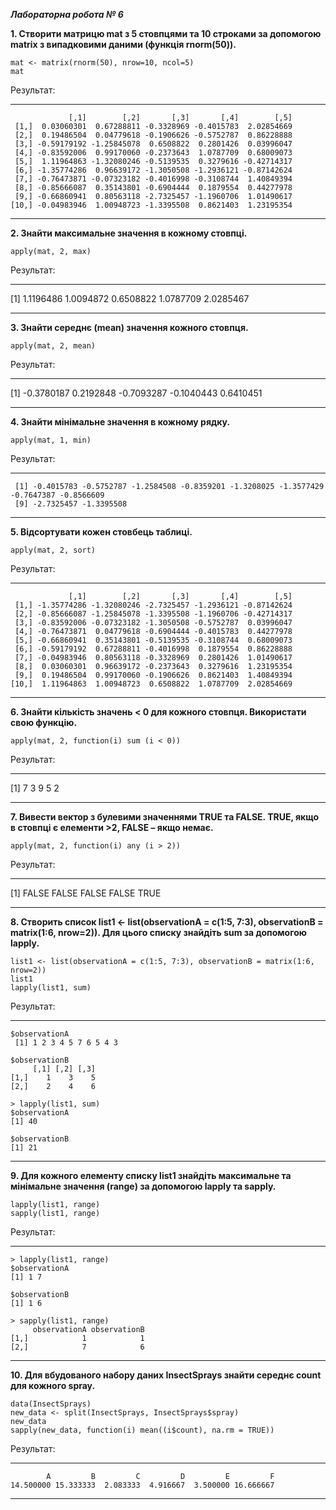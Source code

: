 ***Лабораторна робота № 6***

**1. Створити матрицю mat з 5 стовпцями та 10 строками за допомогою matrix з випадковими даними (функція rnorm(50)).**
```
mat <- matrix(rnorm(50), nrow=10, ncol=5)
mat
```
Результат:
___
```
             [,1]        [,2]       [,3]       [,4]        [,5]
 [1,]  0.03060301  0.67288811 -0.3328969 -0.4015783  2.02854669
 [2,]  0.19486504  0.04779618 -0.1906626 -0.5752787  0.86228888
 [3,] -0.59179192 -1.25845078  0.6508822  0.2801426  0.03996047
 [4,] -0.83592006  0.99170060 -0.2373643  1.0787709  0.68009073
 [5,]  1.11964863 -1.32080246 -0.5139535  0.3279616 -0.42714317
 [6,] -1.35774286  0.96639172 -1.3050508 -1.2936121 -0.87142624
 [7,] -0.76473871 -0.07323182 -0.4016998 -0.3108744  1.40849394
 [8,] -0.85666087  0.35143801 -0.6904444  0.1879554  0.44277978
 [9,] -0.66860941  0.80563118 -2.7325457 -1.1960706  1.01490617
[10,] -0.04983946  1.00948723 -1.3395508  0.8621403  1.23195354
```
___
**2. Знайти максимальне значення в кожному стовпці.**
```
apply(mat, 2, max)
```
Результат:
___
[1] 1.1196486 1.0094872 0.6508822 1.0787709 2.0285467
___
**3. Знайти середнє (mean) значення кожного стовпця.**
```
apply(mat, 2, mean)
```
Результат:
___
[1] -0.3780187  0.2192848 -0.7093287 -0.1040443  0.6410451
___
**4. Знайти мінімальне значення в кожному рядку.**
```
apply(mat, 1, min)
```
Результат:
___
```
 [1] -0.4015783 -0.5752787 -1.2584508 -0.8359201 -1.3208025 -1.3577429 -0.7647387 -0.8566609
 [9] -2.7325457 -1.3395508
 ```
___
**5. Відсортувати кожен стовбець таблиці.**
```
apply(mat, 2, sort)
```
Результат:
___
```
             [,1]        [,2]       [,3]       [,4]        [,5]
 [1,] -1.35774286 -1.32080246 -2.7325457 -1.2936121 -0.87142624
 [2,] -0.85666087 -1.25845078 -1.3395508 -1.1960706 -0.42714317
 [3,] -0.83592006 -0.07323182 -1.3050508 -0.5752787  0.03996047
 [4,] -0.76473871  0.04779618 -0.6904444 -0.4015783  0.44277978
 [5,] -0.66860941  0.35143801 -0.5139535 -0.3108744  0.68009073
 [6,] -0.59179192  0.67288811 -0.4016998  0.1879554  0.86228888
 [7,] -0.04983946  0.80563118 -0.3328969  0.2801426  1.01490617
 [8,]  0.03060301  0.96639172 -0.2373643  0.3279616  1.23195354
 [9,]  0.19486504  0.99170060 -0.1906626  0.8621403  1.40849394
[10,]  1.11964863  1.00948723  0.6508822  1.0787709  2.02854669
 ```
___
**6. Знайти кількість значень < 0 для кожного стовпця. Використати свою функцію.**
```
apply(mat, 2, function(i) sum (i < 0))
```
Результат:
___
[1] 7 3 9 5 2
___
**7. Вивести вектор з булевими значеннями TRUE та FALSE. TRUE, якщо в стовпці є елементи >2, FALSE – якщо немає.**
```
apply(mat, 2, function(i) any (i > 2))
```
Результат:
___
[1] FALSE FALSE FALSE FALSE  TRUE
___
**8. Створить список list1 <- list(observationA = c(1:5, 7:3), observationB = matrix(1:6, nrow=2)). Для цього списку знайдіть sum за допомогою lapply.**
```
list1 <- list(observationA = c(1:5, 7:3), observationB = matrix(1:6, nrow=2))
list1
lapply(list1, sum)
```
Результат:
___
```
$observationA
 [1] 1 2 3 4 5 7 6 5 4 3

$observationB
     [,1] [,2] [,3]
[1,]    1    3    5
[2,]    2    4    6

> lapply(list1, sum)
$observationA
[1] 40

$observationB
[1] 21
 ```
___
**9. Для кожного елементу списку list1 знайдіть максимальне та мінімальне значення (range) за допомогою lapply та sapply.**
```
lapply(list1, range)
sapply(list1, range)
```
Результат:
___
```
> lapply(list1, range)
$observationA
[1] 1 7

$observationB
[1] 1 6

> sapply(list1, range)
     observationA observationB
[1,]            1            1
[2,]            7            6
 ```
___
**10. Для вбудованого набору даних InsectSprays знайти середнє count для кожного spray.**
```
data(InsectSprays) 
new_data <- split(InsectSprays, InsectSprays$spray)
new_data
sapply(new_data, function(i) mean((i$count), na.rm = TRUE))
```
Результат:
___
```
        A         B         C         D         E         F 
14.500000 15.333333  2.083333  4.916667  3.500000 16.666667 
```
___
